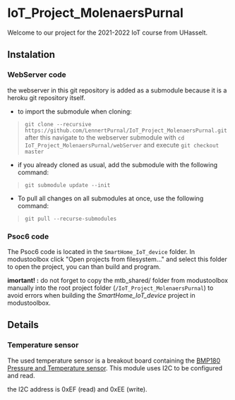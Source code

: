 # IoT_Project_MolenaersPurnal
Welcome to our project for the 2021-2022 IoT course from UHasselt.
## Instalation
### WebServer code
the webserver in this git repository is added as a submodule because it is a heroku git repository itself.
- to import the submodule when cloning:
> `git clone --recursive https://github.com/LennertPurnal/IoT_Project_MolenaersPurnal.git`\
after this navigate to the webserver submodule with `cd IoT_Project_MolenaersPurnal/webServer` and execute `git checkout master` 
- if you already cloned as usual, add the submodule with the following command:
> `git submodule update --init`

- To pull all changes on all submodules at once, use the following command:
> `git pull --recurse-submodules`

### Psoc6 code
The Psoc6 code is located in the `SmartHome_IoT_device` folder. In modustoolbox click "Open projects from filesystem..." and select this folder to open the project, you can than build and program. 

**imortant! :** do not forget to copy the mtb_shared/ folder from modustoolbox manually into the root project folder (`/IoT_Project_MolenaersPurnal`) to avoid errors when building the *SmartHome_IoT_device* project in modustoolbox.

## Details
### Temperature sensor
The used temperature sensor is a breakout board containing the [BMP180 Pressure and Temperature sensor](https://cdn-shop.adafruit.com/datasheets/BST-BMP180-DS000-09.pdf). This module uses I2C to be configured and read. 

the I2C address is 0xEF (read) and 0xEE (write).